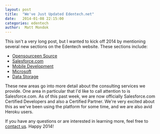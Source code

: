 ```yaml
---
layout: post
title:  "We've Just Updated Edentech.net"
date:   2014-01-08 22:15:00
categories: edentech
author:  Matt Mondok
---
```


This isn't a very long post, but I wanted to kick off 2014 by mentioning several new sections on the Edentech website.  These sections include:

* [Opensourceen Source][opensource]
* [Salesforce.com][salesforce]
* [Mobile Development][mobile]
* [Microsoft][microsoft]
* [Data Storage][datastores]

These new areas go into more detail about the consulting services we provide.  One area in particular that I'd like to call attention to is Salesforce.com.  As of this past week, we are now officially Salesforce.com Certified Developers and also a Certified Partner.  We're very excited about this as we've been using the platform for some time, and we are also avid Heroku users.  

If you have any questions or are interested in learning more, feel free to [contact us][contact].  Happy 2014!   

[opensource]: http://www.edentech.net/solutions/software-development/open-source
[salesforce]: http://www.edentech.net/solutions/software-development/salesforce
[mobile]: http://www.edentech.net/solutions/software-development/mobile
[microsoft]: http://www.edentech.net/solutions/software-development/microsoft
[datastores]: http://www.edentech.net/solutions/software-development/data-stores
[contact]: http://www.edentech.net/contact-us